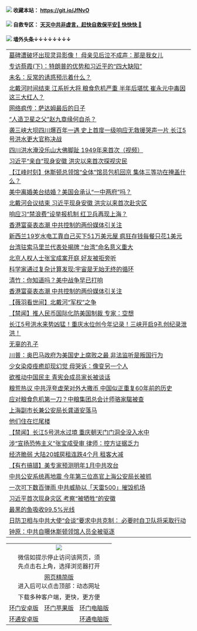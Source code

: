  #### <img src="https://img.icons8.com/color/48/000000/check-all.png"/> 收藏本站： https://git.io/JfNvO 

 #### <img src="https://img.icons8.com/color/48/000000/check-all.png"/> 自救专区： [天灭中共非虚言，赶快自救保平安🍎 快快快 📩](https://github.com/pwgy/td/blob/master/README.md)

 #### <img src="https://img.icons8.com/color/48/000000/check-all.png"/> 墙外头条↓↓↓↓↓↓↓↓ 
<table>  
<tr><td colspan="2" align="left"><a href="https://dwkts8awlbkd7.cloudfront.net/?name=c1213565&key=jdhvxawhshihitwk&from=gy1">墓碑遭破坏出现灵异影像！ 母亲见后泣不成声：那是我女儿</a></td></tr>
<tr><td colspan="2" align="left"><a href="https://dwkts8awlbkd7.cloudfront.net/?name=c1213541&key=jdhvxawhshihitwk&from=gy1">专访蔡霞(下)：特朗普的优势和习近平的“四大缺陷”</a></td></tr>
<tr><td colspan="2" align="left"><a href="https://dwkts8awlbkd7.cloudfront.net/?name=c1213555&key=jdhvxawhshihitwk&from=gy1">未名：反常的诱惑预示着什么？</a></td></tr>
<tr><td colspan="2" align="left"><a href="https://dwkts8awlbkd7.cloudfront.net/?name=c1213491&key=jdhvxawhshihitwk&from=gy1">北戴河时间结束 江系折大将 粮食危机严重 半年后堪忧 崔永元中毒因这三大红人？</a></td></tr>
<tr><td colspan="2" align="left"><a href="https://dwkts8awlbkd7.cloudfront.net/?name=c1213563&key=jdhvxawhshihitwk&from=gy1">网络疯传：萨达姆最后的日子</a></td></tr>
<tr><td colspan="2" align="left"><a href="https://dwkts8awlbkd7.cloudfront.net/?name=c1213564&key=jdhvxawhshihitwk&from=gy1">“人造卫星之父”赵九章缘何自杀？</a></td></tr>
<tr><td colspan="2" align="left"><a href="https://dwkts8awlbkd7.cloudfront.net/?name=c1213484&key=jdhvxawhshihitwk&from=gy1">袭三峡大坝四川爆百年一遇 史上首度一级响应无救援哭声一片 长江5号洪水更大官称决战</a></td></tr>
<tr><td colspan="2" align="left"><a href="https://dwkts8awlbkd7.cloudfront.net/?name=c1213552&key=jdhvxawhshihitwk&from=gy1">四川洪水淹没乐山大佛脚趾 1949年来首次（视频）</a></td></tr>
<tr><td colspan="2" align="left"><a href="https://dwkts8awlbkd7.cloudfront.net/?name=c1213540&key=jdhvxawhshihitwk&from=gy1">习近平“亲自”现身安徽 洪灾以来首次探视灾民</a></td></tr>
<tr><td colspan="2" align="left"><a href="https://dwkts8awlbkd7.cloudfront.net/?name=c1213520&key=jdhvxawhshihitwk&from=gy1">【江峰时刻】休斯顿总领馆“全体”馆员包机回京 集体三等功在掩盖什么？</a></td></tr>
<tr><td colspan="2" align="left"><a href="https://dwkts8awlbkd7.cloudfront.net/?name=c1213545&key=jdhvxawhshihitwk&from=gy1">美中离婚美台结婚？美国会承认“一中两府”吗？</a></td></tr>
<tr><td colspan="2" align="left"><a href="https://dwkts8awlbkd7.cloudfront.net/?name=c1213511&key=jdhvxawhshihitwk&from=gy1">北戴河会议结束 习近平现身安徽 洪灾以来首次赴灾区</a></td></tr>
<tr><td colspan="2" align="left"><a href="https://dwkts8awlbkd7.cloudfront.net/?name=c1213497&key=jdhvxawhshihitwk&from=gy1">响应习“禁浪费”设举报机制 红卫兵再现上海？</a></td></tr>
<tr><td colspan="2" align="left"><a href="https://dwkts8awlbkd7.cloudfront.net/?name=c1213510&key=jdhvxawhshihitwk&from=gy1">香港富豪表态潮 中共控制的两份媒体引关注</a></td></tr>
<tr><td colspan="2" align="left"><a href="https://dwkts8awlbkd7.cloudfront.net/?name=c1213561&key=jdhvxawhshihitwk&from=gy1">新西兰19岁水电工靠自己买下51万美元屋 疯狂存钱每餐只花1美元</a></td></tr>
<tr><td colspan="2" align="left"><a href="https://dwkts8awlbkd7.cloudfront.net/?name=c1213544&key=jdhvxawhshihitwk&from=gy1">台湾驻索马里兰代表处揭牌 “台湾”命名意义重大</a></td></tr>
<tr><td colspan="2" align="left"><a href="https://dwkts8awlbkd7.cloudfront.net/?name=c1213530&key=jdhvxawhshihitwk&from=gy1">北京人权人士张宝成案开庭 好友被拒旁听</a></td></tr>
<tr><td colspan="2" align="left"><a href="https://dwkts8awlbkd7.cloudfront.net/?name=c1213529&key=jdhvxawhshihitwk&from=gy1">科学家通过复杂计算发现:宇宙是无始无终的循环</a></td></tr>
<tr><td colspan="2" align="left"><a href="https://dwkts8awlbkd7.cloudfront.net/?name=c1213502&key=jdhvxawhshihitwk&from=gy1">清竹：你知道吗？美中战争早已打响</a></td></tr>
<tr><td colspan="2" align="left"><a href="https://dwkts8awlbkd7.cloudfront.net/?name=c1213479&key=jdhvxawhshihitwk&from=gy1">香港富豪表态潮 中共控制的两份媒体引关注</a></td></tr>
<tr><td colspan="2" align="left"><a href="https://dwkts8awlbkd7.cloudfront.net/?name=c1213569&key=jdhvxawhshihitwk&from=gy1">【薇羽看世间】北戴河“军权”之争</a></td></tr>
<tr><td colspan="2" align="left"><a href="https://dwkts8awlbkd7.cloudfront.net/?name=c1213518&key=jdhvxawhshihitwk&from=gy1">【禁闻】推人民币国际化防美国制裁 专家：空想</a></td></tr>
<tr><td colspan="2" align="left"><a href="https://dwkts8awlbkd7.cloudfront.net/?name=c1213562&key=jdhvxawhshihitwk&from=gy1">长江5号洪水来势凶猛！重庆水位创今年记录！三峡开启9孔创纪录泄洪！</a></td></tr>
<tr><td colspan="2" align="left"><a href="https://dwkts8awlbkd7.cloudfront.net/?name=c1213566&key=jdhvxawhshihitwk&from=gy1">无辜的孔子</a></td></tr>
<tr><td colspan="2" align="left"><a href="https://dwkts8awlbkd7.cloudfront.net/?name=c1213512&key=jdhvxawhshihitwk&from=gy1">川普：奥巴马政府为美国史上腐败之最 非法监听是叛国行为</a></td></tr>
<tr><td colspan="2" align="left"><a href="https://dwkts8awlbkd7.cloudfront.net/?name=c1213527&key=jdhvxawhshihitwk&from=gy1">少女染疫痊癒却现幻觉 母哭诉：像变另一个人</a></td></tr>
<tr><td colspan="2" align="left"><a href="https://dwkts8awlbkd7.cloudfront.net/?name=c1213542&key=jdhvxawhshihitwk&from=gy1">欲推动中国民主 青宪会成员家长被谈话</a></td></tr>
<tr><td colspan="2" align="left"><a href="https://dwkts8awlbkd7.cloudfront.net/?name=c1213494&key=jdhvxawhshihitwk&from=gy1">粮荒热议 中共浮夸虚荣对外大撒币 中国似正重复60年前的历史</a></td></tr>
<tr><td colspan="2" align="left"><a href="https://dwkts8awlbkd7.cloudfront.net/?name=c1213482&key=jdhvxawhshihitwk&from=gy1">应对粮食危机第一刀？中粮集团总会计师骆家駹被查</a></td></tr>
<tr><td colspan="2" align="left"><a href="https://dwkts8awlbkd7.cloudfront.net/?name=c1213481&key=jdhvxawhshihitwk&from=gy1">上海副市长兼公安局长龚道安落马</a></td></tr>
<tr><td colspan="2" align="left"><a href="https://dwkts8awlbkd7.cloudfront.net/?name=c1213526&key=jdhvxawhshihitwk&from=gy1">他们住在烂尾楼</a></td></tr>
<tr><td colspan="2" align="left"><a href="https://dwkts8awlbkd7.cloudfront.net/?name=c1213573&key=jdhvxawhshihitwk&from=gy1">【禁闻】长江5号洪水过境 重庆朝天门门洞全没入水中</a></td></tr>
<tr><td colspan="2" align="left"><a href="https://dwkts8awlbkd7.cloudfront.net/?name=c1213543&key=jdhvxawhshihitwk&from=gy1">涉“宣扬恐怖主义”张宝成受审 律师：控方证据乏力</a></td></tr>
<tr><td colspan="2" align="left"><a href="https://dwkts8awlbkd7.cloudfront.net/?name=c1213509&key=jdhvxawhshihitwk&from=gy1">经济脆弱 大陆20城房租连跌4个月 租客大减</a></td></tr>
<tr><td colspan="2" align="left"><a href="https://dwkts8awlbkd7.cloudfront.net/?name=c1213490&key=jdhvxawhshihitwk&from=gy1">【有冇搞错】美专家预测明年1月中共攻台</a></td></tr>
<tr><td colspan="2" align="left"><a href="https://dwkts8awlbkd7.cloudfront.net/?name=c1213492&key=jdhvxawhshihitwk&from=gy1">中共公安系统再地震 今年第三位高官上海公安局长被抓</a></td></tr>
<tr><td colspan="2" align="left"><a href="https://dwkts8awlbkd7.cloudfront.net/?name=c1213558&key=jdhvxawhshihitwk&from=gy1">一次可下数百弹雨 中共威胁以「天雷500」摧毁机场</a></td></tr>
<tr><td colspan="2" align="left"><a href="https://dwkts8awlbkd7.cloudfront.net/?name=c1213554&key=jdhvxawhshihitwk&from=gy1">习近平首次现身灾区 考察“被牺牲”的安徽</a></td></tr>
<tr><td colspan="2" align="left"><a href="https://dwkts8awlbkd7.cloudfront.net/?name=c1213528&key=jdhvxawhshihitwk&from=gy1">最黑的鱼吸收99.5%光线</a></td></tr>
<tr><td colspan="2" align="left"><a href="https://dwkts8awlbkd7.cloudfront.net/?name=c1213539&key=jdhvxawhshihitwk&from=gy1">日防卫相与中共大使“会谈”要求中共克制： 必要时自卫队将采取行动</a></td></tr>
<tr><td colspan="2" align="left"><a href="https://dwkts8awlbkd7.cloudfront.net/?name=c1213553&key=jdhvxawhshihitwk&from=gy1">钟原：中共自曝休斯顿领馆人员全被驱逐</a></td></tr>

  </table>
  
  <table>
  <tr>
    <td colspan="3" align="center"><img src="https://cdn.jsdelivr.net/gh/opipe/up/oGate65.jpg"/></td>
  </tr>
  <tr>
    <td colspan="3" align="center">微信如提示停止访问该网页，须<br/>先点击右上角，选择浏览器打开</td>
  <tr>
  <tr>
    <td colspan="3" align="center"><a href="https://gitcdn.xyz/cdn/otiny/up/master/show005.htm">网页精简版</a><br/>进入后可以点击顶部：动态网址</td>
  </tr>
  <tr>
    <td colspan="3" align="center">下载多种客户端，更快，更方便</td>
  <tr>
  <tr>
    <td align="center"><a href="https://cdn.jsdelivr.net/gh/opipe/up/oGatea.apk">环门安卓版</a></td>
    <td align="center"><a href="https://x.co/odisk">环门苹果版</a></td>
    <td align="center"><a href="https://cdn.jsdelivr.net/gh/opipe/up/oGate.zip">环门电脑版</a></td>
  </tr>
  <tr>
    <td align="center"><a href="https://cdn.jsdelivr.net/gh/opipe/up/oPipe.apk">环通安卓版</a></td>
    <td align="center"></td>
    <td align="center"><a href="https://raw.githubusercontent.com/opipe/up/master/oPipe.zip">环通电脑版</a></td>
  </tr>
  
</table>
